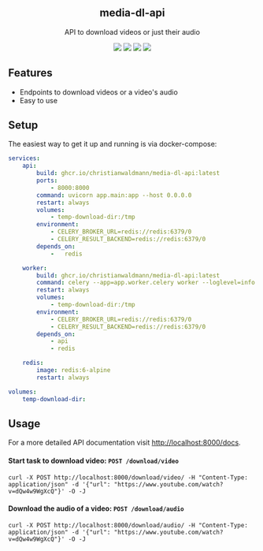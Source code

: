 <div align="center" width="100%">
    <h2>media-dl-api</h2>
    <p>API to download videos or just their audio</p>
    <a target="_blank" href="https://github.com/christianwaldmann/media-dl-api/actions"><img src="https://img.shields.io/github/actions/workflow/status/christianwaldmann/media-dl-api/publish.yml" /></a>
<!--     <a target="_blank" href="https://github.com/christianwaldmann/media-dl-api/stargazers"><img src="https://img.shields.io/github/stars/christianwaldmann/media-dl-api" /></a> -->
    <a target="_blank" href="https://github.com/christianwaldmann/media-dl-api/tags"><img src="https://img.shields.io/github/v/tag/christianwaldmann/media-dl-api" /></a>
    <a target="_blank" href="https://github.com/christianwaldmann/media-dl-api/blob/main/LICENSE"><img src="https://img.shields.io/github/license/christianwaldmann/media-dl-api" /></a>
    <a target="_blank" href="https://github.com/christianwaldmann/media-dl-api/commits/master"><img src="https://img.shields.io/github/last-commit/christianwaldmann/media-dl-api" /></a>
</div>

## Features

- Endpoints to download videos or a video's audio
- Easy to use


## Setup

The easiest way to get it up and running is via docker-compose:

````yaml
services:
    api:
        build: ghcr.io/christianwaldmann/media-dl-api:latest
        ports:
            - 8000:8000
        command: uvicorn app.main:app --host 0.0.0.0
        restart: always
        volumes:
            - temp-download-dir:/tmp
        environment:
            - CELERY_BROKER_URL=redis://redis:6379/0
            - CELERY_RESULT_BACKEND=redis://redis:6379/0
        depends_on:
            -   redis

    worker:
        build: ghcr.io/christianwaldmann/media-dl-api:latest
        command: celery --app=app.worker.celery worker --loglevel=info
        restart: always
        volumes:
            - temp-download-dir:/tmp
        environment:
            - CELERY_BROKER_URL=redis://redis:6379/0
            - CELERY_RESULT_BACKEND=redis://redis:6379/0
        depends_on:
            - api
            - redis

    redis:
        image: redis:6-alpine
        restart: always

volumes:
    temp-download-dir:

````

## Usage

For a more detailed API documentation visit [http://localhost:8000/docs](http://localhost:8000/docs).

#### Start task to download video: `POST /download/video`

````
curl -X POST http://localhost:8000/download/video/ -H "Content-Type: application/json" -d '{"url": "https://www.youtube.com/watch?v=dQw4w9WgXcQ"}' -O -J
````

#### Download the audio of a video: `POST /download/audio`

````
curl -X POST http://localhost:8000/download/audio/ -H "Content-Type: application/json" -d '{"url": "https://www.youtube.com/watch?v=dQw4w9WgXcQ"}' -O -J
````

